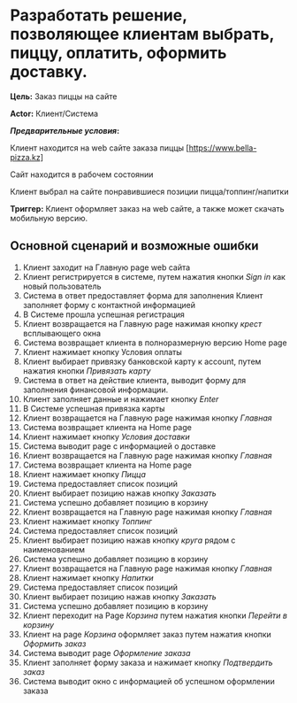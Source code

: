 

# Разработать решение, позволяющее клиентам выбрать, пиццу, оплатить, оформить доставку.

**Цель:** Заказ пиццы на сайте 

**Actor:** Клиент/Система

**_Предварительные условия_:**

Клиент находится на web сайте заказа пиццы [https://www.bella-pizza.kz] 

Сайт находится в рабочем состоянии 

Клиент выбрал на сайте понравившиеся позиции пицца/топпинг/напитки

**Триггер:**   Клиент оформляет заказ на web сайте, а также может скачать мобильную версию.

## Основной сценарий и возможные ошибки 

1.	Клиент заходит на Главную page web сайта
2.	Клиент регистрируется в системе, путем нажатия кнопки *Sign in* как новый пользователь 
3.	Система в ответ предоставляет форма для заполнения Клиент заполняет форму с контактной информацией 
4.	В Системе прошла успешная регистрация 
5.	Клиент возвращается на Главную page нажимая кнопку *крест* всплывающего окна 
6.	Система возвращает клиента в полноразмерную версию Home page 
7.	Клиент нажимает кнопку Условия оплаты 
8.	Клиент выбирает привязку банковской карту к account, путем нажатия кнопки *Привязать карту* 
9.	Система в ответ на действие клиента, выводит форму для заполнения финансовой информации. 
10.	Клиент заполняет данные и нажимает кнопку *Enter*
11.	В Системе успешная привязка карты 
12.	Клиент возвращается на Главную page нажимая кнопку *Главная* 
13.	Система возвращает клиента на Home page
14.	Клиент нажимает кнопку *Условия доставки* 
15.	Система выводит page с информацией о доставке
16.	Клиент возвращается на Главную page нажимая кнопку *Главная* 
17.	Система возвращает клиента на Home page
18.	Клиент нажимает кнопку *Пицца* 
19.	Система предоставляет список позиций
20.	Клиент выбирает позицию  нажав кнопку *Заказать* 
21.	Система успешно добавляет позицию  в корзину 
22.	Клиент возвращается на Главную page нажимая кнопку *Главная* 
23.	Клиент нажимает кнопку *Топпинг*
24.	Система предоставляет список позиций 
25.	Клиент выбирает позицию  нажав кнопку *круга* рядом с наименованием 
26.	Система успешно добавляет позицию  в корзину 
27.	Клиент возвращается на Главную page нажимая кнопку *Главная*
28.	Клиент нажимает кнопку *Напитки*
29.	Система предоставляет список позиций 
30.	Клиент выбирает позицию  нажав кнопку *Заказать* 
31.	Система успешно добавляет позицию  в корзину  
32.	Клиент переходит на Page *Корзина* путем нажатия кнопки *Перейти в корзину*
33.	Клиент на page *Корзина* оформляет заказ путем нажатия кнопки *Оформить заказ*
34.	Система выводит page *Оформление заказа*
35.	Клиент заполняет форму заказа и нажимает кнопку *Подтвердить заказ*
36.	Система выводит окно с информацией об успешном оформлении заказа 